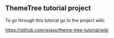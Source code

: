 ## ThemeTree tutorial project

To go through this tutorial go to the project wiki:

https://github.com/wjase/theme-tree-tutorial/wiki
